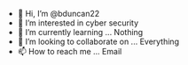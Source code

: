- 👋 Hi, I’m @bduncan22
- 👀 I’m interested in cyber security 
- 🌱 I’m currently learning ... Nothing
- 💞️ I’m looking to collaborate on ... Everything 
- 📫 How to reach me ... Email


<!---
bduncan22/bduncan22 is a ✨ special ✨ repository because its `README.md` (this file) appears on your GitHub profile.
You can click the Preview link to take a look at your changes.
--->

